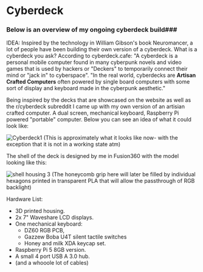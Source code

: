 # Cyberdeck
### Below is an overview of my ongoing cyberdeck build###

IDEA: Inspired by the technology in William Gibson's book Neuromancer, a lot of people have been building their own version of a cyberdeck. What is a cyberdeck you ask? 
According to cyberdeck.cafe: 
  "A cyberdeck is a personal mobile computer found in many cyberpunk novels and video games that is used by hackers or "Deckers" to temporarily connect their mind or "jack in" to cyberspace". "In the real world, cyberdecks are **Artisan Crafted Computers** often powered by single board computers with some sort of display and keyboard made in the cyberpunk aesthetic."

Being inspired by the decks that are showcased on the website as well as the r/cyberdeck subreddit I came up with my own version of an artisian crafted computer. A dual screen, mechanical keyboard, Raspberry Pi powered "portable" computer. Below you can see an idea of what it could look like:

![Cyberdeck1](https://github.com/Cup-of-Code/Cyberdeck/assets/102232378/b01c228d-b235-477c-a837-bdac2ef96703)
(This is approximately what it looks like now- with the exception that it is not in a working state atm)

The shell of the deck is designed by me in Fusion360 with the model looking like this: 

![shell housing 3](https://github.com/Cup-of-Code/Cyberdeck/assets/102232378/1bec13af-5b7d-4786-8f1b-4792befdce49)
(The honeycomb grip here will later be filled by individual hexagons printed in transparent PLA that will allow the passthrough of RGB backlight)

Hardware List: 
* 3D printed housing.
* 2x 7" Waveshare LCD displays.
* One mechanical keyboard:
  - DZ60 RGB PCB,
  - Gazzew Boba U4T silent tactile switches
  - Honey and milk XDA keycap set.
* Raspberry Pi 5 8GB version.
* A small 4 port USB A 3.0 hub.
* (and a whooole lot of cables)
  

